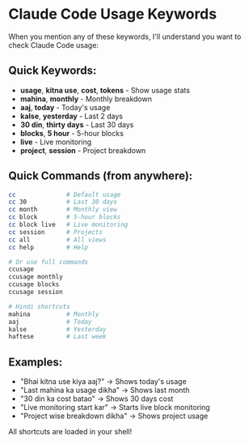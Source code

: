 # Claude Code Usage Keywords

When you mention any of these keywords, I'll understand you want to check Claude Code usage:

## Quick Keywords:
- **usage**, **kitna use**, **cost**, **tokens** - Show usage stats
- **mahina**, **monthly** - Monthly breakdown
- **aaj**, **today** - Today's usage  
- **kalse**, **yesterday** - Last 2 days
- **30 din**, **thirty days** - Last 30 days
- **blocks**, **5 hour** - 5-hour blocks
- **live** - Live monitoring
- **project**, **session** - Project breakdown

## Quick Commands (from anywhere):
```bash
cc              # Default usage
cc 30           # Last 30 days
cc month        # Monthly view
cc block        # 5-hour blocks
cc block live   # Live monitoring
cc session      # Projects
cc all          # All views
cc help         # Help

# Or use full commands
ccusage
ccusage monthly
ccusage blocks
ccusage session

# Hindi shortcuts
mahina          # Monthly
aaj             # Today
kalse           # Yesterday  
haftese         # Last week
```

## Examples:
- "Bhai kitna use kiya aaj?" → Shows today's usage
- "Last mahina ka usage dikha" → Shows last month
- "30 din ka cost batao" → Shows 30 days cost
- "Live monitoring start kar" → Starts live block monitoring
- "Project wise breakdown dikha" → Shows project usage

All shortcuts are loaded in your shell!